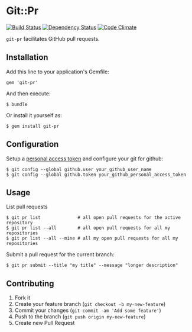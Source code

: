 # Git::Pr

[![Build Status](https://secure.travis-ci.org/nistude/git-pr.png?branch=master)](http://travis-ci.org/nistude/git-pr)
[![Dependency Status](https://gemnasium.com/nistude/git-pr.png?travis)](https://gemnasium.com/nistude/git-pr)
[![Code Climate](https://codeclimate.com/github/nistude/git-pr.png)](https://codeclimate.com/github/nistude/git-pr)

`git-pr` facilitates GitHub pull requests.

## Installation

Add this line to your application's Gemfile:

    gem 'git-pr'

And then execute:

    $ bundle

Or install it yourself as:

    $ gem install git-pr

## Configuration

Setup a [personal access token](https://github.com/settings/applications)
and configure your git for github:

    $ git config --global github.user your_github_user_name
    $ git config --global github.token your_github_personal_access_token

## Usage

List pull requests

    $ git pr list              # all open pull requests for the active repository
    $ git pr list --all        # all open pull requests for all my repositories
    $ git pr list --all --mine # all my open pull requests for all my repositories

Submit a pull request for the current branch:

    $ git pr submit --title "my title" --message "longer description"

## Contributing

1. Fork it
2. Create your feature branch (`git checkout -b my-new-feature`)
3. Commit your changes (`git commit -am 'Add some feature'`)
4. Push to the branch (`git push origin my-new-feature`)
5. Create new Pull Request

